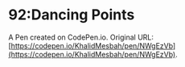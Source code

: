 # 92:Dancing Points

A Pen created on CodePen.io. Original URL: [https://codepen.io/KhalidMesbah/pen/NWgEzVb](https://codepen.io/KhalidMesbah/pen/NWgEzVb).


